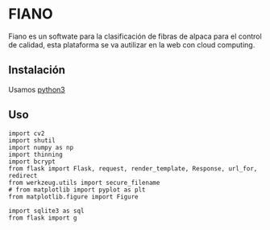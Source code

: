 # FIANO
Fiano es un softwate para la clasificación de fibras de alpaca para el control de calidad, esta plataforma se
va  autilizar en la web con cloud computing.

## Instalación
Usamos [python3](https://www.python.org/downloads/) 

## Uso
```import os
import cv2
import shutil
import numpy as np
import thinning
import bcrypt
from flask import Flask, request, render_template, Response, url_for, redirect
from werkzeug.utils import secure_filename
# from matplotlib import pyplot as plt
from matplotlib.figure import Figure

import sqlite3 as sql
from flask import g
```
